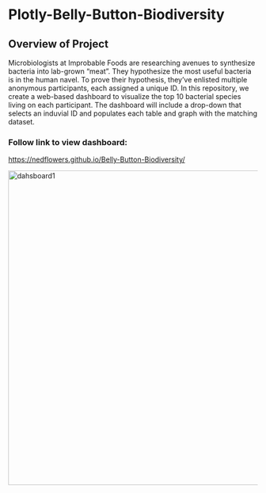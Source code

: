 # Plotly-Belly-Button-Biodiversity

## Overview of Project
Microbiologists at Improbable Foods are researching avenues to synthesize bacteria into lab-grown “meat”.  They hypothesize the most useful bacteria is in the human navel.  To prove their hypothesis, they’ve enlisted multiple anonymous participants, each assigned a unique ID.  In this repository, we create a web-based dashboard to visualize the top 10 bacterial species living on each participant. The dashboard will include a drop-down that selects an induvial ID and populates each table and graph with the matching dataset. 

### Follow link to view dashboard:
https://nedflowers.github.io/Belly-Button-Biodiversity/

<img width="635" alt="dahsboard1" src="https://user-images.githubusercontent.com/95272294/159200100-a48ff91f-31ac-44a4-a987-78050a8a72cc.png">
